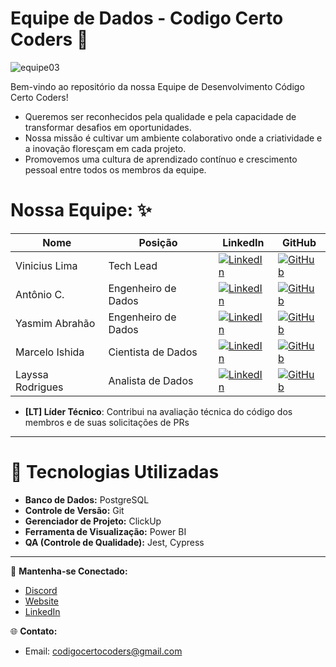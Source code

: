 # Equipe de Dados - Codigo Certo Coders 🚀

![equipe03](https://i.imgur.com/MAyFXGV.png)

Bem-vindo ao repositório da nossa Equipe de Desenvolvimento Código Certo Coders! 
- Queremos ser reconhecidos pela qualidade e pela capacidade de transformar desafios em oportunidades.
- Nossa missão é cultivar um ambiente colaborativo onde a criatividade e a inovação floresçam em cada projeto.
- Promovemos uma cultura de aprendizado contínuo e crescimento pessoal entre todos os membros da equipe.
  
# Nossa Equipe: ✨
| **Nome** | **Posição** | **LinkedIn** | **GitHub** |
|---|---|---|---|
| Vinicius Lima | Tech Lead | [![LinkedIn](https://img.shields.io/badge/LinkedIn-0A66C2?style=for-the-badge&logo=linkedin&logoColor=white)](https://www.linkedin.com/in/68vinicius/) | [![GitHub](https://img.shields.io/badge/GitHub-000?style=for-the-badge&logo=github&logoColor=white)](https://github.com/68vinicius) |
| Antônio C. | Engenheiro de Dados | [![LinkedIn](https://img.shields.io/badge/LinkedIn-0A66C2?style=for-the-badge&logo=linkedin&logoColor=white)](https://www.linkedin.com/in/antoniojuniortec/) | [![GitHub](https://img.shields.io/badge/GitHub-000?style=for-the-badge&logo=github&logoColor=white)](https://github.com/AntonioC4r10s) |
| Yasmim Abrahão | Engenheiro de Dados | [![LinkedIn](https://img.shields.io/badge/LinkedIn-0A66C2?style=for-the-badge&logo=linkedin&logoColor=white)](https://www.linkedin.com/in/yasmim-abrahao-311491227/) | [![GitHub](https://img.shields.io/badge/GitHub-000?style=for-the-badge&logo=github&logoColor=white)](https://github.com/TinyHero13) |
| Marcelo Ishida | Cientista de Dados | [![LinkedIn](https://img.shields.io/badge/LinkedIn-0A66C2?style=for-the-badge&logo=linkedin&logoColor=white)](https://www.linkedin.com/in/marcelo-ishida-takeya-a8213897/) | [![GitHub](https://img.shields.io/badge/GitHub-000?style=for-the-badge&logo=github&logoColor=white)](https://github.com/Mjapo) |
| Layssa Rodrigues | Analista de Dados | [![LinkedIn](https://img.shields.io/badge/LinkedIn-0A66C2?style=for-the-badge&logo=linkedin&logoColor=white)](https://www.linkedin.com/in/layssa-rodrigues/) | [![GitHub](https://img.shields.io/badge/GitHub-000?style=for-the-badge&logo=github&logoColor=white)](https://github.com/laayrd) |

- **[LT] Líder Técnico**: Contribui na avaliação técnica do código dos membros e de suas solicitações de PRs
---

# 🎯 Tecnologias Utilizadas

- **Banco de Dados:** PostgreSQL
- **Controle de Versão:** Git
- **Gerenciador de Projeto:** ClickUp
- **Ferramenta de Visualização:** Power BI
- **QA (Controle de Qualidade):** Jest, Cypress
---

🔗 **Mantenha-se Conectado:**
- [Discord](https://discord.gg/wzA9FGZHNv)
- [Website](http://www.codigocertocoders.com.br/)
- [LinkedIn](https://www.linkedin.com/company/codigocertocoders/)
  
🌐 **Contato:**
- Email: codigocertocoders@gmail.com